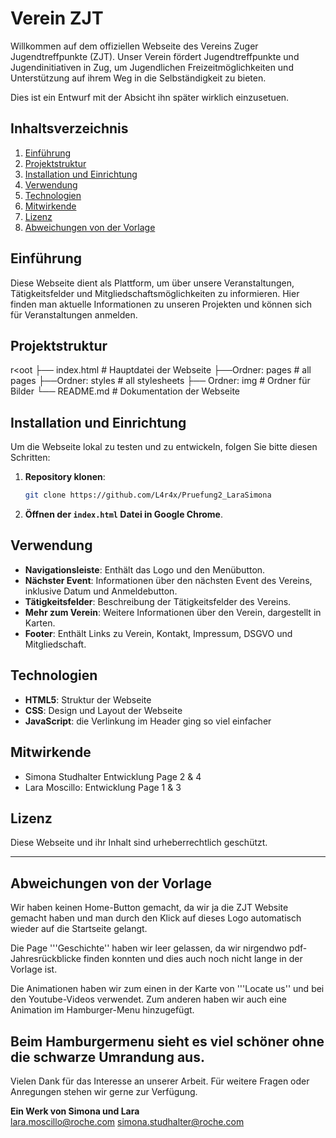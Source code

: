 # Verein ZJT

Willkommen auf dem offiziellen Webseite des Vereins Zuger Jugendtreffpunkte (ZJT). Unser Verein fördert Jugendtreffpunkte und Jugendinitiativen in Zug, um Jugendlichen Freizeitmöglichkeiten und Unterstützung auf ihrem Weg in die Selbständigkeit zu bieten.

Dies ist ein Entwurf mit der Absicht ihn später wirklich einzusetuen.

## Inhaltsverzeichnis

1. [Einführung](#einführung)
2. [Projektstruktur](#projektstruktur)
3. [Installation und Einrichtung](#installation-und-einrichtung)
4. [Verwendung](#verwendung)
5. [Technologien](#technologien)
6. [Mitwirkende](#mitwirkende)
7. [Lizenz](#lizenz)
8. [Abweichungen von der Vorlage](#abweichungen-von-der-vorlage)

## Einführung

Diese Webseite dient als Plattform, um über unsere Veranstaltungen, Tätigkeitsfelder und Mitgliedschaftsmöglichkeiten zu informieren.
Hier finden man aktuelle Informationen zu unseren Projekten und können sich für Veranstaltungen anmelden.

## Projektstruktur

r<oot
├── index.html # Hauptdatei der Webseite
├──Ordner: pages # all pages
├──Ordner: styles # all stylesheets
├── Ordner: img # Ordner für Bilder
└── README.md # Dokumentation der Webseite

## Installation und Einrichtung

Um die Webseite lokal zu testen und zu entwickeln, folgen Sie bitte diesen Schritten:

1. **Repository klonen**:

   ```bash
   git clone https://github.com/L4r4x/Pruefung2_LaraSimona
   ```

2. **Öffnen der `index.html` Datei in Google Chrome**.

## Verwendung

- **Navigationsleiste**: Enthält das Logo und den Menübutton.
- **Nächster Event**: Informationen über den nächsten Event des Vereins, inklusive Datum und Anmeldebutton.
- **Tätigkeitsfelder**: Beschreibung der Tätigkeitsfelder des Vereins.
- **Mehr zum Verein**: Weitere Informationen über den Verein, dargestellt in Karten.
- **Footer**: Enthält Links zu Verein, Kontakt, Impressum, DSGVO und Mitgliedschaft.

## Technologien

- **HTML5**: Struktur der Webseite
- **CSS**: Design und Layout der Webseite
- **JavaScript**: die Verlinkung im Header ging so viel einfacher

## Mitwirkende

- Simona Studhalter Entwicklung Page 2 & 4
- Lara Moscillo: Entwicklung Page 1 & 3

## Lizenz

Diese Webseite und ihr Inhalt sind urheberrechtlich geschützt.

---

## Abweichungen von der Vorlage

Wir haben keinen Home-Button gemacht, da wir ja die ZJT Website gemacht haben und man durch den Klick auf dieses Logo automatisch wieder auf die Startseite gelangt.

Die Page '''Geschichte'' haben wir leer gelassen, da wir nirgendwo pdf-Jahresrückblicke finden konnten und dies auch noch nicht lange in der Vorlage ist.

Die Animationen haben wir zum einen in der Karte von '''Locate us'' und bei den Youtube-Videos verwendet. Zum anderen haben wir auch eine Animation im Hamburger-Menu hinzugefügt.

## Beim Hamburgermenu sieht es viel schöner ohne die schwarze Umrandung aus.

Vielen Dank für das Interesse an unserer Arbeit.
Für weitere Fragen oder Anregungen stehen wir gerne zur Verfügung.

**Ein Werk von Simona und Lara**  
lara.moscillo@roche.com
simona.studhalter@roche.com
